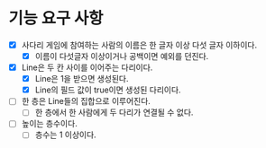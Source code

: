 
# 기능 요구 사항

- [X] 사다리 게임에 참여하는 사람의 이름은 한 글자 이상 다섯 글자 이하이다.
  - [X] 이름이 다섯글자 이상이거나 공백이면 예외를 던진다.
- [X] Line은 두 칸 사이를 이어주는 다리이다.
  - [X] Line은 1을 받으면 생성된다.
  - [X] Line의 필드 값이 true이면 생성된 다리이다.
- [ ] 한 층은 Line들의 집합으로 이루어진다.
  - [ ] 한 층에서 한 사람에게 두 다리가 연결될 수 없다.
- [ ] 높이는 층수이다.
  - [ ] 층수는 1 이상이다.

